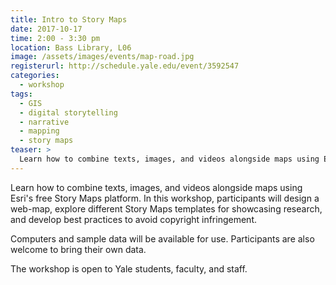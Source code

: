```yaml
---
title: Intro to Story Maps
date: 2017-10-17
time: 2:00 - 3:30 pm
location: Bass Library, L06
image: /assets/images/events/map-road.jpg
registerurl: http://schedule.yale.edu/event/3592547
categories:
  - workshop
tags:
  - GIS
  - digital storytelling
  - narrative
  - mapping
  - story maps
teaser: >
  Learn how to combine texts, images, and videos alongside maps using Esri's free Story Maps platform. In this workshop, participants will design a web-map, explore different Story Maps templates for showcasing research, and develop best practices to avoid copyright infringement. 
---
```


Learn how to combine texts, images, and videos alongside maps using Esri's free Story Maps platform. In this workshop, participants will design a web-map, explore different Story Maps templates for showcasing research, and develop best practices to avoid copyright infringement. 

Computers and sample data will be available for use. Participants are also welcome to bring their own data.

The workshop is open to Yale students, faculty, and staff.
 